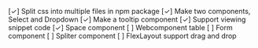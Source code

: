 [✓] Split css into multiple files in npm package
[✓] Make two components, Select and Dropdown
[✓] Make a tooltip component
[✓] Support viewing snippet code
[✓] Space component
[ ] Webcomponent table
[ ] Form component
[ ] Spliter component
[ ] FlexLayout support drag and drop